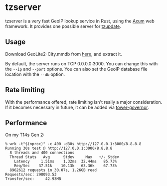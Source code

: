 # tzserver

tzserver is a very fast GeoIP lookup service in Rust, using the
[Axum](https://docs.rs/axum/latest/axum/) web framework. It provides one
possible server for [tzupdate](https://github.com/cdown/tzupdate).

## Usage

Download GeoLite2-City.mmdb from
[here](https://dev.maxmind.com/geoip/geolite2-free-geolocation-data/), and
extract it.

By default, the server runs on TCP 0.0.0.0:3000. You can change this with the
`--ip` and `--port` options. You can also set the GeoIP database file location
with the `--db` option.

## Rate limiting

With the performance offered, rate limiting isn't really a major consideration.
If it becomes necessary in future, it can be added via
[tower-governor](https://github.com/benwis/tower-governor).

## Performance

On my T14s Gen 2:

    % wrk -t"$(nproc)" -c 400 -d30s http://127.0.0.1:3000/8.8.8.8
    Running 30s test @ http://127.0.0.1:3000/8.8.8.8
      8 threads and 400 connections
      Thread Stats   Avg      Stdev     Max   +/- Stdev
        Latency     1.51ms    1.32ms  32.44ms   85.73%
        Req/Sec    37.51k    10.13k   63.36k    67.73%
      8962612 requests in 30.07s, 1.26GB read
    Requests/sec: 298093.53
    Transfer/sec:     42.93MB
